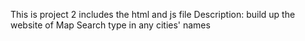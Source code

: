 This is project 2 
includes the html and js file
Description:
  build up the website of Map Search
  type in any cities' names
